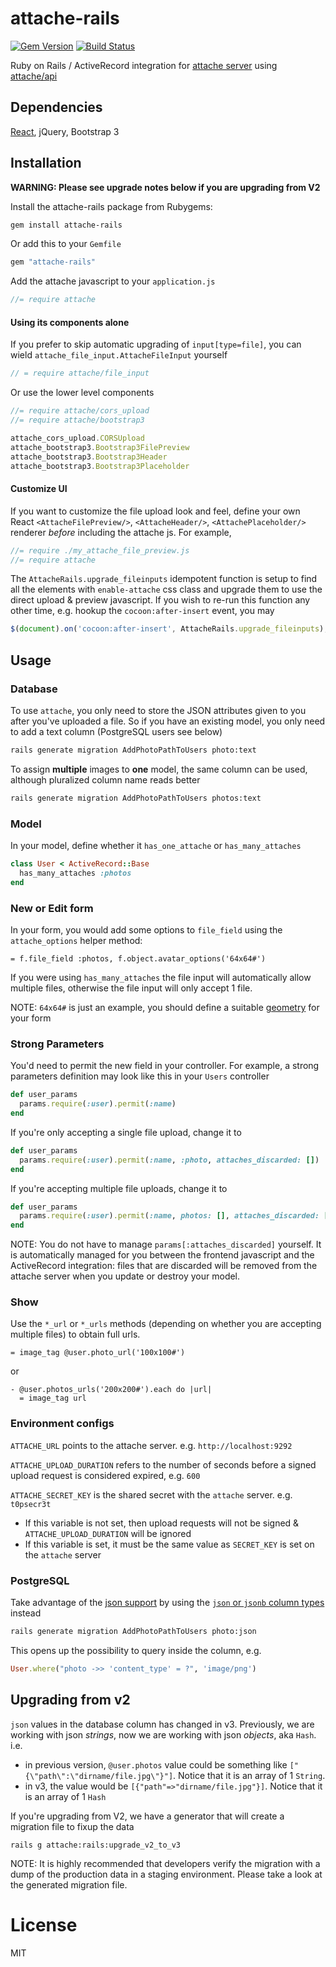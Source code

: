 # attache-rails

[![Gem Version](https://badge.fury.io/rb/attache-rails.svg)](https://badge.fury.io/rb/attache-rails)
[![Build Status](https://travis-ci.org/choonkeat/attache-rails.svg?branch=master)](https://travis-ci.org/choonkeat/attache-rails)

Ruby on Rails / ActiveRecord integration for [attache server](https://github.com/choonkeat/attache) using [attache/api](https://github.com/choonkeat/attache-api)

## Dependencies

[React](https://github.com/reactjs/react-rails), jQuery, Bootstrap 3

## Installation

**WARNING: Please see upgrade notes below if you are upgrading from V2**

Install the attache-rails package from Rubygems:

``` bash
gem install attache-rails
```

Or add this to your `Gemfile`

``` ruby
gem "attache-rails"
```

Add the attache javascript to your `application.js`

``` javascript
//= require attache
```

#### Using its components alone

If you prefer to skip automatic upgrading of `input[type=file]`, you can wield `attache_file_input.AttacheFileInput` yourself

``` javascript
// = require attache/file_input
```

Or use the lower level components

``` javascript
//= require attache/cors_upload
//= require attache/bootstrap3

attache_cors_upload.CORSUpload
attache_bootstrap3.Bootstrap3FilePreview
attache_bootstrap3.Bootstrap3Header
attache_bootstrap3.Bootstrap3Placeholder
```

#### Customize UI

If you want to customize the file upload look and feel, define your own React `<AttacheFilePreview/>`, `<AttacheHeader/>`, `<AttachePlaceholder/>` renderer *before* including the attache js. For example,

``` javascript
//= require ./my_attache_file_preview.js
//= require attache
```

The `AttacheRails.upgrade_fileinputs` idempotent function is setup to find all the elements with `enable-attache` css class and upgrade them to use the direct upload & preview javascript. If you wish to re-run this function any other time, e.g. hookup the `cocoon:after-insert` event, you may

``` javascript
$(document).on('cocoon:after-insert', AttacheRails.upgrade_fileinputs);
```


## Usage

### Database

To use `attache`, you only need to store the JSON attributes given to you after you've uploaded a file. So if you have an existing model, you only need to add a text column (PostgreSQL users see below)

``` bash
rails generate migration AddPhotoPathToUsers photo:text
```

To assign **multiple** images to **one** model, the same column can be used, although pluralized column name reads better

``` bash
rails generate migration AddPhotoPathToUsers photos:text
```

### Model

In your model, define whether it `has_one_attache` or `has_many_attaches`

``` ruby
class User < ActiveRecord::Base
  has_many_attaches :photos
end
```

### New or Edit form

In your form, you would add some options to `file_field` using the `attache_options` helper method:

``` slim
= f.file_field :photos, f.object.avatar_options('64x64#')
```

If you were using `has_many_attaches` the file input will automatically allow multiple files, otherwise the file input will only accept 1 file.


NOTE: `64x64#` is just an example, you should define a suitable [geometry](http://www.imagemagick.org/Usage/resize/) for your form

### Strong Parameters

You'd need to permit the new field in your controller. For example, a strong parameters definition may look like this in your `Users` controller

``` ruby
def user_params
  params.require(:user).permit(:name)
end
```

If you're only accepting a single file upload, change it to

``` ruby
def user_params
  params.require(:user).permit(:name, :photo, attaches_discarded: [])
end
```

If you're accepting multiple file uploads, change it to

``` ruby
def user_params
  params.require(:user).permit(:name, photos: [], attaches_discarded: [])
end
```

NOTE: You do not have to manage `params[:attaches_discarded]` yourself. It is automatically managed for you between the frontend javascript and the ActiveRecord integration: files that are discarded will be removed from the attache server when you update or destroy your model.

### Show

Use the `*_url` or `*_urls` methods (depending on whether you are accepting multiple files) to obtain full urls.

``` slim
= image_tag @user.photo_url('100x100#')
```

or

``` slim
- @user.photos_urls('200x200#').each do |url|
  = image_tag url
```

### Environment configs

`ATTACHE_URL` points to the attache server. e.g. `http://localhost:9292`

`ATTACHE_UPLOAD_DURATION` refers to the number of seconds before a signed upload request is considered expired, e.g. `600`

`ATTACHE_SECRET_KEY` is the shared secret with the `attache` server. e.g. `t0psecr3t`

* If this variable is not set, then upload requests will not be signed & `ATTACHE_UPLOAD_DURATION` will be ignored
* If this variable is set, it must be the same value as `SECRET_KEY` is set on the `attache` server

### PostgreSQL

Take advantage of the [json support](http://guides.rubyonrails.org/active_record_postgresql.html#json) by using the [`json` or `jsonb` column types](http://www.postgresql.org/docs/9.4/static/functions-json.html) instead

``` bash
rails generate migration AddPhotoPathToUsers photo:json
```

This opens up the possibility to query inside the column, e.g.

``` ruby
User.where("photo ->> 'content_type' = ?", 'image/png')
```

## Upgrading from v2

`json` values in the database column has changed in v3. Previously, we are working with json *strings*, now we are working with json *objects*, aka `Hash`. i.e.

- in previous version, `@user.photos` value could be something like `["{\"path\":\"dirname/file.jpg\"}"]`. Notice that it is an array of 1 `String`.
- in v3, the value would be `[{"path"=>"dirname/file.jpg"}]`. Notice that it is an array of 1 `Hash`

If you're upgrading from V2, we have a generator that will create a migration file to fixup the data

```
rails g attache:rails:upgrade_v2_to_v3
```

NOTE: It is highly recommended that developers verify the migration with a dump of the production data in a staging environment. Please take a look at the generated migration file.

# License

MIT
